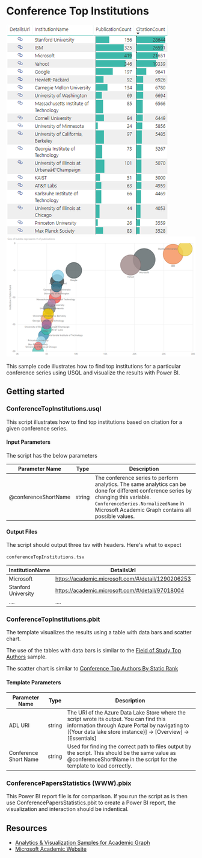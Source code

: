 # Conference Top Institutions

![](/images/PBIConferenceTopInstitutionsTable(WWW).png "WWW top institutions table") 
![](/images/PBIConferenceTopInstitutionsScatterChart(WWW).png "WWW institutions scatter chart")

This sample code illustrates how to find top institutions for a particular conference series using USQL and visualize the results with Power BI.

## Getting started

### ConferenceTopInstitutions.usql

This script illustrates how to find top institutions based on citation for a given conference series.


#### Input Parameters

The script has the below parameters

| Parameter Name |  Type  |                  Description                  |
|----------------|--------|-----------------------------------------------|
|  @conferenceShortName    | string | The conference series to perform analytics. The same analytics can be done for different conference series by changing this variable. `ConferenceSeries.NormalizedName` in Microsoft Academic Graph contains all possible values.|



#### Output Files

The script should output three tsv with headers. Here's what to expect

`conferenceTopInstitutions.tsv`

| InstitutionName  |      DetailsUrl        | PublicationCount | CitationCount | InstitutionCitationRank | InstitutionPublicationRank |
|-------------|------------------------|------------------|---------------|--------------------|-----------------------|
|  Microsoft  |https://academic.microsoft.com/#/detail/1290206253| 419 | 21651 | 3 | 1 |
|Stanford University  |https://academic.microsoft.com/#/detail/97018004| 156 | 28644 | 1 | 5  |
|....         |....                                              |....|.... |....|....|


### ConferenceTopInstitutions.pbit

The template visualizes the results using a table with data bars and scatter chart.

 The use of the tables with data bars is similar to the [Field of Study Top Authors](/src/AcademicAnalytics/01.%20Field%20of%20Study%20Top%20Authors) sample. 
 
 The scatter chart is similar to [Conference Top Authors By Static Rank](/src/AcademicAnalytics/02.%20Conference%20Top%20Authors%20By%20Static%20Rank)

#### Template Parameters
| Parameter Name |  Type  |                  Description                  |
|----------------|--------|-----------------------------------------------|
|  ADL URI    | string | The URI of the Azure Data Lake Store where the script wrote its output. You can find this information through Azure Portal by navigating to [{Your data lake store instance}] -> [Overview] -> [Essentials]  |
| Conference Short Name | string | Used for finding the correct path to files output by the script. This should be the same value as @conferenceShortName in the script for the template to load correctly. |


### ConferencePapersStatistics (WWW).pbix

This Power BI report file is for comparison. If you run the script as is then use ConferencePapersStatistics.pbit to create a Power BI report, the visualization and interaction should be indentical. 

## Resources

- [Analytics & Visualization Samples for Academic Graph](/README.md)
- [Microsoft Academic Website](https://academic.microsoft.com/)